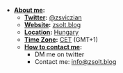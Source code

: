 - **[About me](<About me.md>):**
    - **[Twitter](<Twitter.md>):** [@zsviczian](https://twitter.com/zsviczian)
    - **[Website](<Website.md>):** [zsolt.blog](https://www.zsolt.blog)
    - **[Location](<Location.md>):** [Hungary](<Hungary.md>)
    - **[Time Zone](<Time Zone.md>):** [CET](<CET.md>) (GMT+1)
    - **[How to contact me](<How to contact me.md>):**
        - DM me on twitter
        - Contact me: info@zsolt.blog
